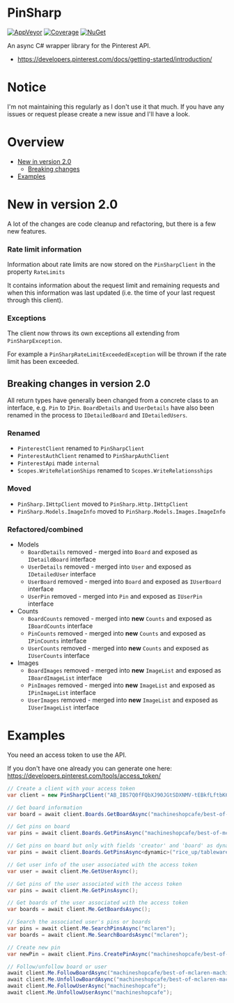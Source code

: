 # PinSharp

[![AppVeyor](https://ci.appveyor.com/api/projects/status/to2o4ik0nw5d98js/branch/master?svg=true)](https://ci.appveyor.com/project/Krusen/pinsharp)
[![Coverage](https://coveralls.io/repos/github/Krusen/PinSharp/badge.svg?branch=master)](https://coveralls.io/github/Krusen/PinSharp?branch=master)
[![NuGet](https://buildstats.info/nuget/pinsharp?includePreReleases=false)](https://www.nuget.org/packages/PinSharp/1.0.0)

An async C# wrapper library for the Pinterest API.

- https://developers.pinterest.com/docs/getting-started/introduction/


# Notice
I'm not maintaining this regularly as I don't use it that much.
If you have any issues or request please create a new issue and I'll have a look.


# Overview

- [New in version 2.0](#new-in-version-20)
  - [Breaking changes](#breaking-changes-in-version-20)
- [Examples](#examples)


# New in version 2.0

A lot of the changes are code cleanup and refactoring, but there is a few new features.

### Rate limit information

Information about rate limits are now stored on the `PinSharpClient` in the property `RateLimits`

It contains information about the request limit and remaining requests and when this information was last updated
(i.e. the time of your last request through this client).

### Exceptions

The client now throws its own exceptions all extending from `PinSharpException`.

For example a `PinSharpRateLimitExceededException` will be thrown if the rate limit has been exceeded.


## Breaking changes in version 2.0

All return types have generally been changed from a concrete class to an interface, e.g. `Pin` to `IPin`.
`BoardDetails` and `UserDetails` have also been renamed in the process to `IDetailedBoard` and `IDetailedUsers`.

### Renamed

- `PinterestClient` renamed to `PinSharpClient`
- `PinterestAuthClient` renamed to `PinSharpAuthClient`
- `PinterestApi` made `internal`
- `Scopes.WriteRelationShips` renamed to `Scopes.WriteRelationsships`

### Moved

- `PinSharp.IHttpClient` moved to `PinSharp.Http.IHttpClient`
- `PinSharp.Models.ImageInfo` moved to `PinSharp.Models.Images.ImageInfo`

### Refactored/combined

- Models
  - `BoardDetails` removed - merged into `Board` and exposed as `IDetaildBoard` interface
  - `UserDetails` removed - merged into `User` and exposed as `IDetailedUser` interface
  - `UserBoard` removed - merged into `Board` and exposed as `IUserBoard` interface
  - `UserPin` removed - merged into `Pin` and exposed as `IUserPin` interface
- Counts
  - `BoardCounts` removed - merged into **new** `Counts` and exposed as `IBoardCounts` interface
  - `PinCounts` removed - merged into **new** `Counts` and exposed as `IPinCounts` interface
  - `UserCounts` removed - merged into **new** `Counts` and exposed as `IUserCounts` interface
- Images
  - `BoardImages` removed - merged into **new** `ImageList` and exposed as `IBoardImageList` interface
  - `PinImages` removed - merged into **new** `ImageList` and exposed as `IPinImageList` interface
  - `UserImages` removed - merged into **new** `ImageList` and exposed as `IUserImageList` interface


# Examples

You need an access token to use the API.

If you don't have one already you can generate one here: https://developers.pinterest.com/tools/access_token/

```C#
// Create a client with your access token
var client = new PinSharpClient("AB_IBS7Q0fFQbXJ90JGtSDXNMV-tEBkfLftbK6JCpEWkGoA_MwAAAAA");

// Get board information
var board = await client.Boards.GetBoardAsync("machineshopcafe/best-of-mclaren-machine");

// Get pins on board
var pins = await client.Boards.GetPinsAsync("machineshopcafe/best-of-mclaren-machine");

// Get pins on board but only with fields 'creator' and 'board' as dynamic or your own type
var pins = await client.Boards.GetPinsAsync<dynamic>("rice_up/tableware", new[] { "creator", "board" });

// Get user info of the user associated with the access token
var user = await client.Me.GetUserAsync();

// Get pins of the user associated with the access token
var pins = await client.Me.GetPinsAsync();

// Get boards of the user associated with the access token
var boards = await client.Me.GetBoardsAsync();

// Search the associated user's pins or boards
var pins = await client.Me.SearchPinsAsync("mclaren");
var boards = await client.Me.SearchBoardsAsync("mclaren");

// Create new pin
var newPin = await client.Pins.CreatePinAsync("machineshopcafe/best-of-mclaren-machine", "http://i.imgur.com/abcdef.jpg", "Looks so cool!");

// Follow/unfollow board or user
await client.Me.FollowBoardAsync("machineshopcafe/best-of-mclaren-machine");
await client.Me.UnfollowBoardAsync("machineshopcafe/best-of-mclaren-machine");
await client.Me.FollowUserAsync("machineshopcafe");
await client.Me.UnfollowUserAsync("machineshopcafe");
```